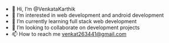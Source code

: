 - 👋 Hi, I’m @VenkataKarthik
- 👀 I’m interested in web development and android development
- 🌱 I’m currently learning full stack web development
- 💞️ I’m looking to collaborate on development projects
- 📫 How to reach me venkat263441@gmail.com

<!---
Venkat263441/Venkat263441 is a ✨ special ✨ repository because its `README.md` (this file) appears on your GitHub profile.
You can click the Preview link to take a look at your changes.
--->
